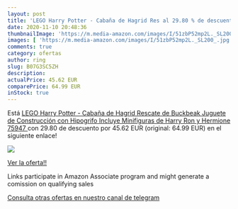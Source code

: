 ```yaml
---
layout: post
title: 'LEGO Harry Potter - Cabaña de Hagrid Res al 29.80 % de descuento'
date: 2020-11-10 20:48:36
thumbnailImage: 'https://m.media-amazon.com/images/I/51zbP52mp2L._SL200_.jpg'
images: [ 'https://m.media-amazon.com/images/I/51zbP52mp2L._SL200_.jpg' ]
comments: true
category: ofertas
author: ring
slug: B07G3SC5ZH
description:
actualPrice: 45.62 EUR
comparePrice: 64.99 EUR
inStock: true
---
```


Está [LEGO Harry Potter - Cabaña de Hagrid Rescate de Buckbeak  Juguete de Construcción con Hipogrifo  Incluye Minifiguras de Harry  Ron y Hermione  75947 ](https://www.amazon.es/dp/B07G3SC5ZH/?tag=redken-21) con 29.80 de descuento por 45.62 EUR (original: 64.99 EUR) en el siguiente enlace!

[![](https://m.media-amazon.com/images/I/51zbP52mp2L._SL200_.jpg)](https://www.amazon.es/dp/B07G3SC5ZH/?tag=redken-21)

[Ver la oferta!!](https://www.amazon.es/dp/B07G3SC5ZH/?tag=redken-21)

Links participate in Amazon Associate program and might generate a comission on qualifying sales

[Consulta otras ofertas en nuestro canal de telegram](https://t.me/s/ofertas25)
